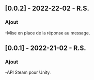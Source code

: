 ## [0.0.2] - 2022-22-02 - R.S.
### Ajout
-Mise en place de la réponse au message.

## [0.0.1] - 2022-21-02 - R.S.
### Ajout
-API Steam pour Unity.